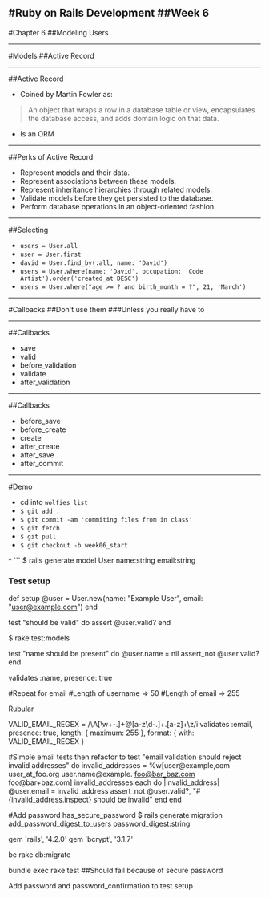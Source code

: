 #Ruby on Rails Development
##Week 6
---
#Chapter 6 
##Modeling Users

---
#Models
##Active Record

---
##Active Record

* Coined by Martin Fowler as:

> An object that wraps a row in a database table or view, encapsulates the database access, and adds domain logic on that data.

* Is an ORM

---
##Perks of Active Record

* Represent models and their data.
* Represent associations between these models.
* Represent inheritance hierarchies through related models.
* Validate models before they get persisted to the database.
* Perform database operations in an object-oriented fashion.

---
##Selecting
* ```users = User.all```
* ```user = User.first```
* ```david = User.find_by(:all, name: 'David')```
* ```users = User.where(name: 'David', occupation: 'Code Artist').order('created_at DESC')```
* ```users = User.where("age >= ? and birth_month = ?", 21, 'March')```

---
#Callbacks
##Don't use them
###Unless you really have to

---
##Callbacks
* save
* valid
* before_validation
* validate
* after_validation

---
##Callbacks
* before_save
* before_create
* create
* after_create
* after_save
* after_commit

---
#Demo
* cd into ```wolfies_list```
* ```$ git add . ```
* ```$ git commit -am 'commiting files from in class'```
* ```$ git fetch```
* ```$ git pull ```
* ```$ git checkout -b week06_start```

^ ```
$ rails generate model User name:string email:string

### Test setup
 def setup
    @user = User.new(name: "Example User", email: "user@example.com")
  end

  test "should be valid" do
    assert @user.valid?
  end

$ rake test:models

test "name should be present" do
    @user.name = nil 
    assert_not @user.valid?
end

validates :name, presence: true

#Repeat for email
#Length of username => 50
#Length of email => 255

Rubular

VALID_EMAIL_REGEX = /\A[\w+\-.]+@[a-z\d\-.]+\.[a-z]+\z/i
validates :email, presence: true, length: { maximum: 255 },
                  format: { with: VALID_EMAIL_REGEX }

#Simple email tests then refactor to 
test "email validation should reject invalid addresses" do
  invalid_addresses = %w[user@example,com user_at_foo.org user.name@example.
                         foo@bar_baz.com foo@bar+baz.com]
  invalid_addresses.each do |invalid_address|
    @user.email = invalid_address
    assert_not @user.valid?, "#{invalid_address.inspect} should be invalid"
  end
end

#Add password
has_secure_password
$ rails generate migration add_password_digest_to_users password_digest:string

gem 'rails',                '4.2.0'
gem 'bcrypt',               '3.1.7'

be rake db:migrate

bundle exec rake test ##Should fail because of secure password

Add password and password_confirmation to test setup
```

